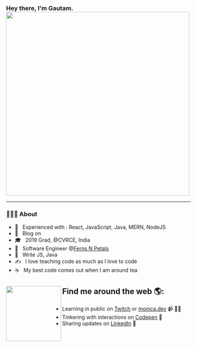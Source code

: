 ### Hey there, I'm Gautam. <img src="https://rishavanand.github.io/static/images/greetings.gif" width="500" >
<hr>
<h3> 👨🏻‍💻 About </h3>

- 🔭 &nbsp; Experienced with : React, JavaScript, Java, MERN, NodeJS
- 🤔 &nbsp; Blog on 
- 🎓 &nbsp; 2019 Grad, @CVRCE, India
- 💼 &nbsp; Software Engineer @[Ferns N Petals](https://fnp.com)
- 🌱 &nbsp; Write JS, Java
- ✍️ &nbsp; I love teaching code as much as I love to code
- ☕ &nbsp; My best code comes out when I am around tea

## Find me around the web 🌎: <a href="https://github.com/sponsors/M0nica"><img align="left" width="150" height="150" src="https://github.com/M0nica/M0nica/blob/main/octomonica/m0nica-octocat-rotating.gif?raw=true"></a>
- Learning in public on <a href="https://www.twitch.tv/blacktechdiva">Twitch</a> or <a href="https://www.monica.dev">monica.dev</a> 📹 ✍🏾
- Tinkering with interactions on <a href="https://codepen.io/m0nica"> Codepen</a> 🏓
- Sharing updates on <a href="https://www.linkedin.com/in/monicampowell/">LinkedIn</a> 💼
